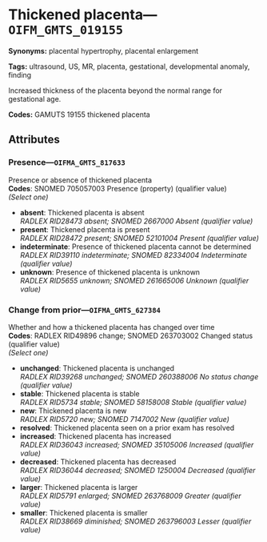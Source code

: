 # Thickened placenta—`OIFM_GMTS_019155`

**Synonyms:** placental hypertrophy, placental enlargement

**Tags:** ultrasound, US, MR, placenta, gestational, developmental anomaly, finding

Increased thickness of the placenta beyond the normal range for gestational age.

**Codes:** GAMUTS 19155 thickened placenta

## Attributes

### Presence—`OIFMA_GMTS_817633`

Presence or absence of thickened placenta  
**Codes**: SNOMED 705057003 Presence (property) (qualifier value)  
*(Select one)*

- **absent**: Thickened placenta is absent  
_RADLEX RID28473 absent; SNOMED 2667000 Absent (qualifier value)_
- **present**: Thickened placenta is present  
_RADLEX RID28472 present; SNOMED 52101004 Present (qualifier value)_
- **indeterminate**: Presence of thickened placenta cannot be determined  
_RADLEX RID39110 indeterminate; SNOMED 82334004 Indeterminate (qualifier value)_
- **unknown**: Presence of thickened placenta is unknown  
_RADLEX RID5655 unknown; SNOMED 261665006 Unknown (qualifier value)_

### Change from prior—`OIFMA_GMTS_627384`

Whether and how a thickened placenta has changed over time  
**Codes**: RADLEX RID49896 change; SNOMED 263703002 Changed status (qualifier value)  
*(Select one)*

- **unchanged**: Thickened placenta is unchanged  
_RADLEX RID39268 unchanged; SNOMED 260388006 No status change (qualifier value)_
- **stable**: Thickened placenta is stable  
_RADLEX RID5734 stable; SNOMED 58158008 Stable (qualifier value)_
- **new**: Thickened placenta is new  
_RADLEX RID5720 new; SNOMED 7147002 New (qualifier value)_
- **resolved**: Thickened placenta seen on a prior exam has resolved  
- **increased**: Thickened placenta has increased  
_RADLEX RID36043 increased; SNOMED 35105006 Increased (qualifier value)_
- **decreased**: Thickened placenta has decreased  
_RADLEX RID36044 decreased; SNOMED 1250004 Decreased (qualifier value)_
- **larger**: Thickened placenta is larger  
_RADLEX RID5791 enlarged; SNOMED 263768009 Greater (qualifier value)_
- **smaller**: Thickened placenta is smaller  
_RADLEX RID38669 diminished; SNOMED 263796003 Lesser (qualifier value)_
